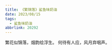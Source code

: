 ```yaml
---
title: 《繁锦落》鲨鱼味奶油
date: 2023/08/15
tags:
  - 鲨鱼味奶油
abbrlink: 20292
---
```

繁花似锦落，烟韵绘浮生。
何待有人应，风月弃咽声。
